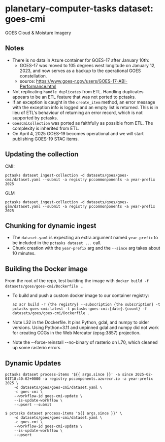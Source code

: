 # planetary-computer-tasks dataset: goes-cmi

GOES Cloud & Moisture Imagery

## Notes

- There is no data in Azure container for GOES-17 after January 10th:
    - GOES-17 was moved to 105 degrees west longitude on January 12, 2023, and now serves as a backup to the operational GOES constellation.
    - source: https://www.goes-r.gov/users/GOES-17-ABI-Performance.html
- Not replicating `handle_duplicates` from ETL. Handling duplicates appears to be an ETL feature that was not ported to pctasks.
- If an exception is caught in the `create_item` method, an error message with the exception info is logged and an empty list is returned. This is in lieu of ETL's behaviour of returning an error record, which is not supported by pctasks.
- `GoesCmiCollection` was ported as faithfully as possible from ETL. The complexity is inherited from ETL.
- On April 4, 2025 GOES-19 becomes operational and we will start publishing GOES-19 STAC items.

## Updating the collection

CMI:

```
pctasks dataset ingest-collection -d datasets/goes/goes-cmi/dataset.yaml --submit -a registry pccommonponents -a year-prefix 2025
```

GLM

```
pctasks dataset ingest-collection -d datasets/goes/goes-glm/dataset.yaml --submit -a registry pccommonponents -a year-prefix 2025
```

## Chunking for dynamic ingest

- The `dataset.yaml` is expecting an extra argument named `year-prefix` to be included in the `pctasks dataset ...` call.
- Chunk creation with the `year-prefix` arg and the `--since` arg takes about 10 minutes.

## Building the Docker image

From the root of the repo, test building the image with `docker build -f datasets/goes/goes-cmi/Dockerfile .`.

- To build and push a custom docker image to our container registry:

    ```shell
    az acr build -r {the registry} --subscription {the subscription} -t pctasks-goes-cmi:latest -t pctasks-goes-cmi:{date}.{count} -f datasets/goes/goes-cmi/Dockerfile .
    ```

- Note L32 in the Dockerfile. It pins Python, gdal, and numpy to older versions. Using Python=3.11 and unpinned gdal and numpy did not work for creating COGs in the Web Mercator (epsg:3857) projection.
- Note the --force-reinstall --no-binary of rasterio on L70, which cleaned up some rasterio errors.

## Dynamic Updates

```
pctasks dataset process-items '${{ args.since }}' -a since 2025-02-01T18:40:02+0000 -a registry pccomponents.azurecr.io -a year-prefix 2025 \
    -d datasets/goes/goes-cmi/dataset.yaml \
    -c goes-cmi \
    --workflow-id goes-cmi-update \
    --is-update-workflow \
    --upsert --submit
```

```
$ pctasks dataset process-items '${{ args.since }}' \
    -d datasets/goes/goes-cmi/dataset.yaml \
    -c goes-cmi \
    --workflow-id goes-cmi-update \
    --is-update-workflow \
    --upsert
```